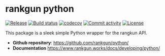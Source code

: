 # rankgun python

[![Release](https://img.shields.io/github/v/release/rankgun/python)](https://img.shields.io/github/v/release/rankgun/python)
[![Build status](https://img.shields.io/github/actions/workflow/status/rankgun/python/main.yml?branch=main)](https://github.com/rankgun/python/actions/workflows/main.yml?query=branch%3Amain)
[![codecov](https://codecov.io/gh/rankgun/python/branch/main/graph/badge.svg)](https://codecov.io/gh/rankgun/python)
[![Commit activity](https://img.shields.io/github/commit-activity/m/rankgun/python)](https://img.shields.io/github/commit-activity/m/rankgun/python)
[![License](https://img.shields.io/github/license/rankgun/python)](https://img.shields.io/github/license/rankgun/python)

This package is a sleek simple Python wrapper for the rangkun API.

- **Github repository**: <https://github.com/rankgun/python/>
- **Documentation** <https://www.rankgun.works/docs/developing/python/>
